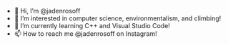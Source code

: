 - 👋 Hi, I’m @jadenrosoff
- 👀 I’m interested in computer science, environmentalism, and climbing!
- 🌱 I’m currently learning C++ and Visual Studio Code!
- 📫 How to reach me @jadenrosoff on Instagram!

<!---
jadenrosoff/jadenrosoff is a ✨ special ✨ repository because its `README.md` (this file) appears on your GitHub profile.
You can click the Preview link to take a look at your changes.
--->
